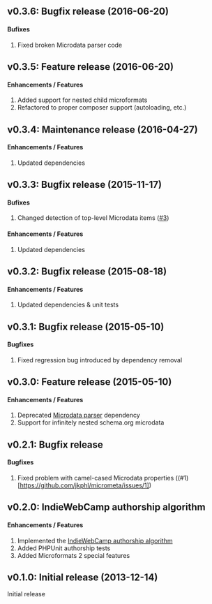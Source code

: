 v0.3.6: Bugfix release (2016-06-20)
------------------------------------

#### Bufixes

1. Fixed broken Microdata parser code

v0.3.5: Feature release (2016-06-20)
------------------------------------

#### Enhancements / Features

1. Added support for nested child microformats
2. Refactored to proper composer support (autoloading, etc.)

v0.3.4: Maintenance release (2016-04-27)
----------------------------------------

#### Enhancements / Features

1. Updated dependencies

v0.3.3: Bugfix release (2015-11-17)
-----------------------------------

#### Bufixes

1. Changed detection of top-level Microdata items ([#3](https://github.com/jkphl/micrometa/issues/3))  

#### Enhancements / Features

1. Updated dependencies


v0.3.2: Bugfix release (2015-08-18)
-----------------------------------

#### Enhancements / Features

1. Updated dependencies & unit tests


v0.3.1: Bugfix release (2015-05-10)
-----------------------------------

#### Bugfixes

1. Fixed regression bug introduced by dependency removal


v0.3.0: Feature release (2015-05-10)
------------------------------------

#### Enhancements / Features

1. Deprecated [Microdata parser](https://github.com/euskadi31/Microdata) dependency
2. Support for infinitely nested schema.org microdata


v0.2.1: Bugfix release
----------------------

#### Bugfixes

1.	Fixed problem with camel-cased Microdata properties ((#1)[https://github.com/jkphl/micrometa/issues/1])


v0.2.0: IndieWebCamp authorship algorithm
-----------------------------------------

#### Enhancements / Features

1.	Implemented the [IndieWebCamp authorship algorithm](http://indiewebcamp.com/authorship)
2.	Added PHPUnit authorship tests
3.	Added Microformats 2 special features


v0.1.0: Initial release (2013-12-14)
------------------------------------

Initial release
